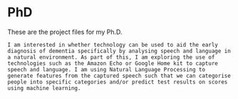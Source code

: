 # PhD
These are the project files for my Ph.D. 

	I am interested in whether technology can be used to aid the early diagnosis of dementia specifically by analysing speech and language in a natural environment. As part of this, I am exploring the use of technologies such as the Amazon Echo or Google Home kit to capture speech and language. I am using Natural Language Processing to generate features from the captured speech such that we can categorise people into specific categories and/or predict test results on scores using machine learning.
